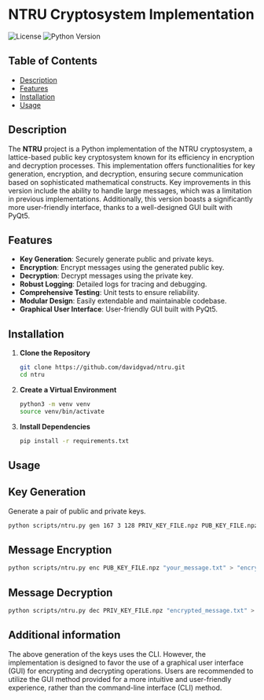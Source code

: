# NTRU Cryptosystem Implementation

![License](https://img.shields.io/github/license/davidgvad/NTRU-PRIME)
![Python Version](https://img.shields.io/badge/python-3.8%2B-blue)


## Table of Contents
- [Description](#description)
- [Features](#features)
- [Installation](#installation)
- [Usage](#usage)

## Description
The **NTRU** project is a Python implementation of the NTRU cryptosystem, a lattice-based public key cryptosystem known for its efficiency in encryption and decryption processes. This implementation offers functionalities for key generation, encryption, and decryption, ensuring secure communication based on sophisticated mathematical constructs. Key improvements in this version include the ability to handle large messages, which was a limitation in previous implementations. Additionally, this version boasts a significantly more user-friendly interface, thanks to a well-designed GUI built with PyQt5.

## Features
- **Key Generation**: Securely generate public and private keys.
- **Encryption**: Encrypt messages using the generated public key.
- **Decryption**: Decrypt messages using the private key.
- **Robust Logging**: Detailed logs for tracing and debugging.
- **Comprehensive Testing**: Unit tests to ensure reliability.
- **Modular Design**: Easily extendable and maintainable codebase.
- **Graphical User Interface**: User-friendly GUI built with PyQt5.

## Installation
1. **Clone the Repository**
    ```bash
    git clone https://github.com/davidgvad/ntru.git
    cd ntru
    ```

2. **Create a Virtual Environment**
    ```bash
    python3 -m venv venv
    source venv/bin/activate
    ```

3. **Install Dependencies**
    ```bash
    pip install -r requirements.txt
    ```

## Usage

## Key Generation
Generate a pair of public and private keys.
```bash
python scripts/ntru.py gen 167 3 128 PRIV_KEY_FILE.npz PUB_KEY_FILE.npz
```
## Message Encryption
```bash
python scripts/ntru.py enc PUB_KEY_FILE.npz "your_message.txt" > "encrypted_message.txt"
```
## Message Decryption
```bash
python scripts/ntru.py dec PRIV_KEY_FILE.npz "encrypted_message.txt" > "decrypted_message.txt"
```
## Additional information
The above generation of the keys uses the CLI. However, the implementation is designed to favor the use of a graphical user interface (GUI) for encrypting and decrypting operations. Users are recommended to utilize the GUI method provided for a more intuitive and user-friendly experience, rather than the command-line interface (CLI) method.

